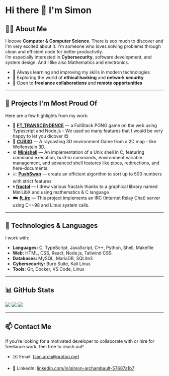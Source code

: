 # Hi there 👋 I'm Simon

## 👨‍💻 About Me
I looove **Computer & Computer Science**. There is soo much to discover and I'm very excited about it. I'm someone who loves solving problems through clean and efficient code for better productivity.  
I’m especially interested in **Cybersecurity**, software development, and system design. And I like also Mathematics and electronics.

- 🎯 Always learning and improving my skills in modern technologies  
- 🌱 Exploring the world of **ethical hacking** and **network security**  
- 💼 Open to **freelance collaborations** and **remote opportunities**

---

## 🚀 Projects I'm Most Proud Of
Here are a few highlights from my work:

- 🏓 **[FT_TRANSCENDENCE](https://github.com/SimonIsCoding/ft_transcendence)** — a FullStack PONG game on the web using Typescript and Node.js - We used so many features that I would be very happy to let you dicover 😋
- 🧊 **[CUB3D](https://github.com/pauldahacker/cub3d)** — A raycasting 3D environment Game from a 2D map - like Wolfenstein 3D. 
- ⚙️ **[Minishell](https://github.com/SimonIsCoding/minishell)** —  An implementation of a Unix shell in C, featuring command execution, built-in commands, environment variable management, and advanced shell features like pipes, redirections, and here-documents.
- 📈 **[PushSwap](https://github.com/SimonIsCoding/push_swap)** —  create an efficient algorithm to sort up to 500 numbers with strict features
- 🌀 **[fractol](https://github.com/SimonIsCoding/fractol)** —  I drew various fractals thanks to a graphical library named MiniLibX and using mathematics & C language
- 🗪 **[ft_irc](https://github.com/SimonIsCoding/ft_irc)** — This project implements an IRC (Internet Relay Chat) server using C++98 and Linux system calls.

---

## 🧠 Technologies & Languages
I work with:

- **Languages:** C, TypeScript, JavaScript, C++, Python, Shell, Makefile 
- **Web:** HTML, CSS, React, Node.js, Tailwind CSS
- **Databases:** MySQL, MariaDB, SQLite3
- **Cybersecurity:** Burp Suite, Kali Linux 
- **Tools:** Git, Docker, VS Code, Linux

---

## 📊 GitHub Stats
![](https://github-readme-stats.vercel.app/api?simonIsCoding=simonIsCoding&show_icons=true&theme=tokyonight)
![](https://github-readme-streak-stats.herokuapp.com/?user=simonIsCoding&theme=tokyonight)
![](https://github-readme-stats.vercel.app/api/top-langs/?simonIsCoding=simonIsCoding&layout=compact&theme=tokyonight)

---

## 📫 Contact Me
If you’re looking for a motivated developer to collaborate with or hire for freelance work, feel free to reach out!

- ✉️ Email: [sim.arch@proton.me]  
<!-- - 🌐 Portfolio: [your-portfolio-link.com]  -->
- 💼 LinkedIn: [linkedin.com/in/simon-archambault-57687a1b7](https://fr.linkedin.com/in/simon-archambault-57687a1b7)
